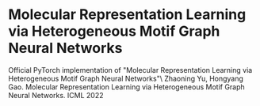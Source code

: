 # Molecular Representation Learning via Heterogeneous Motif Graph Neural Networks
Official PyTorch implementation of "Molecular Representation Learning via Heterogeneous Motif Graph Neural Networks"\\
Zhaoning Yu, Hongyang Gao. Molecular Representation Learning via Heterogeneous Motif Graph Neural Networks. ICML 2022
